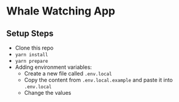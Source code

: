 # Whale Watching App

## Setup Steps

- Clone this repo
- `yarn install`
- `yarn prepare`
- Adding environment variables:
  - Create a new file called `.env.local`
  - Copy the content from `.env.local.example` and paste it into `.env.local`
  - Change the values
